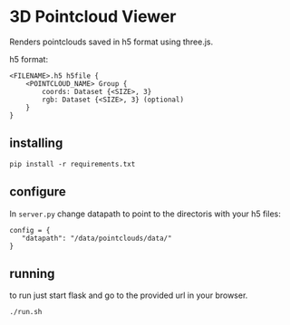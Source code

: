 # 3D Pointcloud Viewer

Renders pointclouds saved in h5 format using three.js.

h5 format:
```
<FILENAME>.h5 h5file {
    <POINTCLOUD_NAME> Group {
        coords: Dataset {<SIZE>, 3}
        rgb: Dataset {<SIZE>, 3} (optional)
    }
}
```
## installing
```
pip install -r requirements.txt
```

## configure
 In `server.py` change datapath to point to the directoris with your h5 files:
 ```
config = {
    "datapath": "/data/pointclouds/data/"
}
 ```

## running
to run just start flask and go to the provided url in your browser.

```
./run.sh
```
